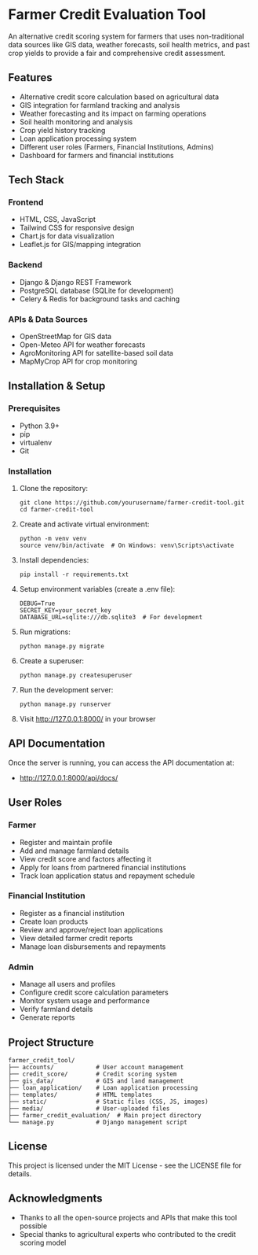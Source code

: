 # Farmer Credit Evaluation Tool

An alternative credit scoring system for farmers that uses non-traditional data sources like GIS data, weather forecasts, soil health metrics, and past crop yields to provide a fair and comprehensive credit assessment.

## Features

- Alternative credit score calculation based on agricultural data
- GIS integration for farmland tracking and analysis
- Weather forecasting and its impact on farming operations
- Soil health monitoring and analysis
- Crop yield history tracking
- Loan application processing system
- Different user roles (Farmers, Financial Institutions, Admins)
- Dashboard for farmers and financial institutions

## Tech Stack

### Frontend
- HTML, CSS, JavaScript
- Tailwind CSS for responsive design
- Chart.js for data visualization
- Leaflet.js for GIS/mapping integration

### Backend
- Django & Django REST Framework
- PostgreSQL database (SQLite for development)
- Celery & Redis for background tasks and caching

### APIs & Data Sources
- OpenStreetMap for GIS data
- Open-Meteo API for weather forecasts
- AgroMonitoring API for satellite-based soil data
- MapMyCrop API for crop monitoring

## Installation & Setup

### Prerequisites
- Python 3.9+
- pip
- virtualenv
- Git

### Installation

1. Clone the repository:
   ```
   git clone https://github.com/yourusername/farmer-credit-tool.git
   cd farmer-credit-tool
   ```

2. Create and activate virtual environment:
   ```
   python -m venv venv
   source venv/bin/activate  # On Windows: venv\Scripts\activate
   ```

3. Install dependencies:
   ```
   pip install -r requirements.txt
   ```

4. Setup environment variables (create a .env file):
   ```
   DEBUG=True
   SECRET_KEY=your_secret_key
   DATABASE_URL=sqlite:///db.sqlite3  # For development
   ```

5. Run migrations:
   ```
   python manage.py migrate
   ```

6. Create a superuser:
   ```
   python manage.py createsuperuser
   ```

7. Run the development server:
   ```
   python manage.py runserver
   ```

8. Visit http://127.0.0.1:8000/ in your browser

## API Documentation

Once the server is running, you can access the API documentation at:
- http://127.0.0.1:8000/api/docs/

## User Roles

### Farmer
- Register and maintain profile
- Add and manage farmland details
- View credit score and factors affecting it
- Apply for loans from partnered financial institutions
- Track loan application status and repayment schedule

### Financial Institution
- Register as a financial institution
- Create loan products
- Review and approve/reject loan applications
- View detailed farmer credit reports
- Manage loan disbursements and repayments

### Admin
- Manage all users and profiles
- Configure credit score calculation parameters
- Monitor system usage and performance
- Verify farmland details
- Generate reports

## Project Structure

```
farmer_credit_tool/
├── accounts/            # User account management
├── credit_score/        # Credit scoring system
├── gis_data/            # GIS and land management
├── loan_application/    # Loan application processing
├── templates/           # HTML templates
├── static/              # Static files (CSS, JS, images)
├── media/               # User-uploaded files
├── farmer_credit_evaluation/  # Main project directory
└── manage.py            # Django management script
```

## License

This project is licensed under the MIT License - see the LICENSE file for details.

## Acknowledgments

- Thanks to all the open-source projects and APIs that make this tool possible
- Special thanks to agricultural experts who contributed to the credit scoring model 